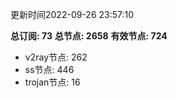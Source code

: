 更新时间2022-09-26 23:57:10

**总订阅: 73**
**总节点: 2658**
**有效节点: 724**
- v2ray节点: 262
- ss节点: 446
- trojan节点: 16
